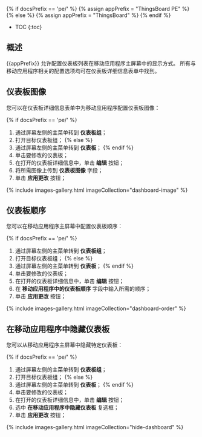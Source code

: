 {% if docsPrefix == 'pe/' %}
{% assign appPrefix = "ThingsBoard PE" %}
{% else %}
{% assign appPrefix = "ThingsBoard" %}
{% endif %}

* TOC
{:toc}

## 概述

{{appPrefix}} 允许配置仪表板列表在移动应用程序主屏幕中的显示方式。
所有与移动应用程序相关的配置选项均可在仪表板详细信息表单中找到。

## 仪表板图像

您可以在仪表板详细信息表单中为移动应用程序配置仪表板图像：

{% if docsPrefix == 'pe/' %}
1. 通过屏幕左侧的主菜单转到 **仪表板组**；
2. 打开目标仪表板组；
{% else %}
1. 通过屏幕左侧的主菜单转到 **仪表板**；
{% endif %}
2. 单击要修改的仪表板；
3. 在打开的仪表板详细信息中，单击 **编辑** 按钮；
4. 将所需图像上传到 **仪表板图像** 字段；
5. 单击 **应用更改** 按钮；

{% include images-gallery.html imageCollection="dashboard-image" %}

## 仪表板顺序

您可以在移动应用程序主屏幕中配置仪表板顺序：

{% if docsPrefix == 'pe/' %}
1. 通过屏幕左侧的主菜单转到 **仪表板组**；
2. 打开目标仪表板组；
{% else %}
1. 通过屏幕左侧的主菜单转到 **仪表板**；
{% endif %}
2. 单击要修改的仪表板；
3. 在打开的仪表板详细信息中，单击 **编辑** 按钮；
4. 在 **移动应用程序中的仪表板顺序** 字段中输入所需的顺序；
5. 单击 **应用更改** 按钮；

{% include images-gallery.html imageCollection="dashboard-order" %}

## 在移动应用程序中隐藏仪表板

您可以从移动应用程序主屏幕中隐藏特定仪表板：

{% if docsPrefix == 'pe/' %}
1. 通过屏幕左侧的主菜单转到 **仪表板组**；
2. 打开目标仪表板组；
{% else %}
1. 通过屏幕左侧的主菜单转到 **仪表板**；
{% endif %}
2. 单击要修改的仪表板；
3. 在打开的仪表板详细信息中，单击 **编辑** 按钮；
4. 选中 **在移动应用程序中隐藏仪表板** 复选框；
5. 单击 **应用更改** 按钮；

{% include images-gallery.html imageCollection="hide-dashboard" %}